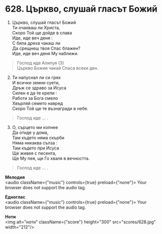 # 628. Църкво, слушай гласът Божий  

1. Църкво, слушай гласът Божий  
Ти очакваш ли Христа,  
Скоро Той ще дойде в слава  
Иде, иде веч деня :  
С бяла дреха чакаш ли  
Да срещнеш твоя Спас блажен?  
Иде, иде веч деня Му наближи.  

> Господ иде Алилуя (3)  
> Църкво Божия чакай Спаса всеки ден.  

2. Ти напуснал ли си грях  
И всички земни суети,  
Дръж се здраво за Исуса  
Силен е да те крепи :  
Работи за Бога смело  
Хвърляй семето навред  
Скоро Той ще те възнагради в небе.  

> Господ иде ... .  

3. О, сърцето ми копнее  
Да отиде у дома,  
Там където няма скърби  
Няма никаква сълза :  
Там където при Исуса  
Ще живея с песента,  
Ще Му пея, ще Го хваля в вечността.  

> Господ иде ... .  

__Мелодия__  
<audio className={"music"} controls={true} preload={"none"}><source src="mp3/628.mp3" type="audio/mpeg"/>
Your browser does not support the audio tag.
</audio>  

__Едноглас__  
<audio className={"music"} controls={true} preload={"none"}><source src="transp/628.mp3" type="audio/mpeg"/>
Your browser does not support the audio tag.
</audio>  

__Ноти__  
<img alt="ноти" className={"score"} height="300" src="scores/628.jpg" width="212"/>
